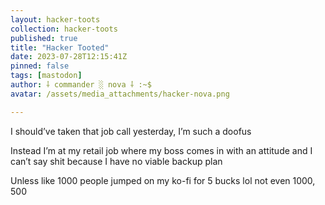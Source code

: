 ```yaml
---
layout: hacker-toots
collection: hacker-toots
published: true
title: "Hacker Tooted"
date: 2023-07-28T12:15:41Z
pinned: false
tags: [mastodon]
author: ⸸ commander ░ nova ⸸ :~$
avatar: /assets/media_attachments/hacker-nova.png

---
```


<p>I should’ve taken that job call yesterday, I’m such a doofus</p><p>Instead I’m at my retail job where my boss comes in with an attitude and I can’t  say shit because I have no viable backup plan</p><p>Unless like 1000 people jumped on my ko-fi for 5 bucks lol not even 1000, 500</p>


